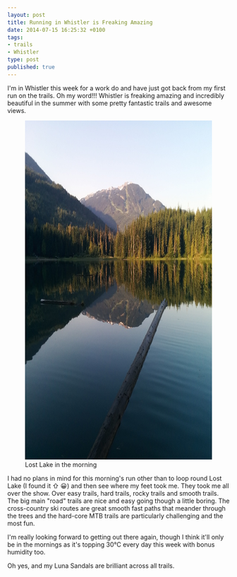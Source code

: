 ```yaml
---
layout: post
title: Running in Whistler is Freaking Amazing
date: 2014-07-15 16:25:32 +0100
tags:
- trails
- Whistler
type: post
published: true
---
```

I'm in Whistler this week for a work do and have just got back from my first run on the trails.  Oh my word!!! Whistler is freaking amazing and incredibly beautiful in the summer with some pretty fantastic trails and awesome views.

<figure class="center"><img alt="LostLake.jpg" src="/img/LostLake.jpg" width="1024" height="768" /><figcaption>Lost Lake in the morning</figcaption></figure>

I had no plans in mind for this morning's run other than to loop round Lost Lake (I found it ⇧ :grinning:) and then see where my feet took me. They took me all over the show. Over easy trails, hard trails, rocky trails and smooth trails. The big main "road" trails are nice and easy going though a little boring. The cross-country ski routes are great smooth fast paths that meander through the trees and the hard-core MTB trails are particularly challenging and the most fun.

I'm really looking forward to getting out there again, though I think it'll only be in the mornings as it's topping 30°C every day this week with bonus humidity too.

Oh yes, and my Luna Sandals are brilliant across all trails.
